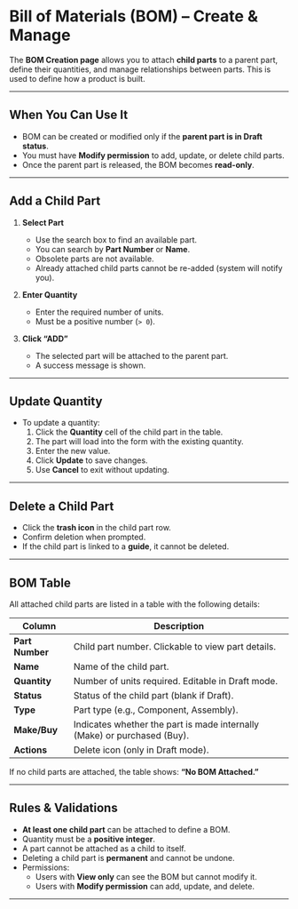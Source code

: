 # Bill of Materials (BOM) – Create & Manage

The **BOM Creation page** allows you to attach **child parts** to a parent part, define their quantities, and manage relationships between parts. This is used to define how a product is built.

---

## When You Can Use It

- BOM can be created or modified only if the **parent part is in Draft status**.
- You must have **Modify permission** to add, update, or delete child parts.
- Once the parent part is released, the BOM becomes **read-only**.

---

## Add a Child Part

1. **Select Part**

   - Use the search box to find an available part.
   - You can search by **Part Number** or **Name**.
   - Obsolete parts are not available.
   - Already attached child parts cannot be re-added (system will notify you).

2. **Enter Quantity**

   - Enter the required number of units.
   - Must be a positive number (`> 0`).

3. **Click “ADD”**
   - The selected part will be attached to the parent part.
   - A success message is shown.

---

## Update Quantity

- To update a quantity:
  1. Click the **Quantity** cell of the child part in the table.
  2. The part will load into the form with the existing quantity.
  3. Enter the new value.
  4. Click **Update** to save changes.
  5. Use **Cancel** to exit without updating.

---

## Delete a Child Part

- Click the **trash icon** in the child part row.
- Confirm deletion when prompted.
- If the child part is linked to a **guide**, it cannot be deleted.

---

## BOM Table

All attached child parts are listed in a table with the following details:

| Column          | Description                                                              |
| --------------- | ------------------------------------------------------------------------ |
| **Part Number** | Child part number. Clickable to view part details.                       |
| **Name**        | Name of the child part.                                                  |
| **Quantity**    | Number of units required. Editable in Draft mode.                        |
| **Status**      | Status of the child part (blank if Draft).                               |
| **Type**        | Part type (e.g., Component, Assembly).                                   |
| **Make/Buy**    | Indicates whether the part is made internally (Make) or purchased (Buy). |
| **Actions**     | Delete icon (only in Draft mode).                                        |

If no child parts are attached, the table shows: **“No BOM Attached.”**

---

## Rules & Validations

- **At least one child part** can be attached to define a BOM.
- Quantity must be a **positive integer**.
- A part cannot be attached as a child to itself.
- Deleting a child part is **permanent** and cannot be undone.
- Permissions:
  - Users with **View only** can see the BOM but cannot modify it.
  - Users with **Modify permission** can add, update, and delete.

---
